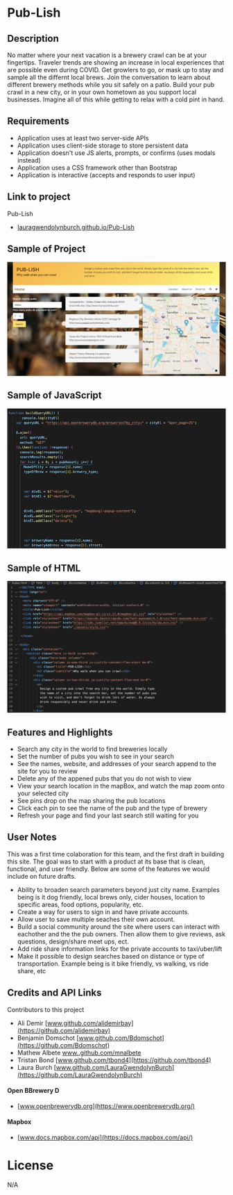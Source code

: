 # Pub-Lish
## Description 
No matter where your next vacation is a brewery crawl can be at your fingertips.  Traveler trends are showing an increase in local experiences that are possible even during COVID.  Get growlers to go, or mask up to stay and sample all the differnt local brews.  Join the conversation to learn about different brewery methods while you sit safely on a patio.  Build your pub crawl in a new city, or in your own hometown as you support local businesses. Imagine all of this while getting to relax with a cold pint in hand.   

## Requirements 
  * Application uses at least two server-side APIs
  * Application uses client-side storage to store persistent data
  * Application doesn't use JS alerts, prompts, or confirms (uses modals instead)
  * Application uses a CSS framework other than Bootstrap
  * Application is interactive (accepts and responds to user input)

## Link to project
Pub-Lish
* [lauragwendolynburch.github.io/Pub-Lish](https://lauragwendolynburch.github.io/Pub-Lish/)

## Sample of Project 

![ Image of Project ](./images/project.png)

## Sample of JavaScript
![ Sample image of code ](./images/jsCode.png)

## Sample of HTML
![ Sample image of code ](./images/htmlCode.png)

## Features and Highlights
* Search any city in the world to find breweries locally
* Set the number of pubs you wish to see in your search
* See the names, website, and addresses of your search append to the site for you to review
* Delete any of the appened pubs that you do not wish to view
* View your search location in the mapBox, and watch the map zoom onto your selected city
* See pins drop on the map sharing the pub locations 
* Click each pin to see the name of the pub and the type of brewery 
* Refresh your page and find your last search still waiting for you

## User Notes
This was a first time colaboration for this team, and the first draft in building this site.  The goal was to start with a product at its base that is clean, functional, and user friendly. Below are some of the features we would include on future drafts.
* Ability to broaden search parameters beyond just city name. Examples being is it dog friendly, local brews only, cider houses, location to specific areas, food options, popularity, etc.
* Create a way for users to sign in and have private accounts. 
* Allow user to save multiple seaches their own account.
* Build a social community around the site where users can interact with eachother and the the pub owners.  Then allow them to give reviews, ask questions, design/share meet ups, ect.
* Add ride share information links for the private accounts to taxi/uber/lift 
* Make it possible to design searches based on distance or type of transportation.  Example being is it bike friendly, vs walking, vs ride share, etc


## Credits and API Links
Contributors to this project 
* Ali Demir
[www.github.com/alidemirbay](https://github.com/alidemirbay)
* Benjamin Domschot
[www.github.com/Bdomschot](https://github.com/Bdomschot)
* Mathew Albete
[www..github.com/mnalbete](https://github.com/mnalbete)
* Tristan Bond
[www.github.com/tbond4](https://github.com/tbond4)
* Laura Burch
[www.github.com/LauraGwendolynBurch](https://github.com/LauraGwendolynBurch)

#### Open BBrewery D
* [www.openbrewerydb.org](https://www.openbrewerydb.org/)
#### Mapbox
* [www.docs.mapbox.com/api](https://docs.mapbox.com/api/)

# License
N/A
